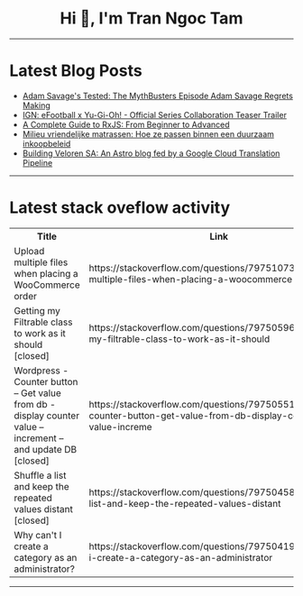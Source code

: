 <h1 align="center">Hi 👋, I'm Tran Ngoc Tam</h1>

---

# Latest Blog Posts 
<!-- BLOG-POST-LIST:START -->
- [Adam Savage&#39;s Tested: The MythBusters Episode Adam Savage Regrets Making](https://dev.to/maker_youtube/adam-savages-tested-the-mythbusters-episode-adam-savage-regrets-making-adn)
- [IGN: eFootball x Yu-Gi-Oh! - Official Series Collaboration Teaser Trailer](https://dev.to/gg_news/ign-efootball-x-yu-gi-oh-official-series-collaboration-teaser-trailer-4k99)
- [A Complete Guide to RxJS: From Beginner to Advanced](https://dev.to/serifcolakel/a-complete-guide-to-rxjs-from-beginner-to-advanced-448m)
- [Milieu vriendelijke matrassen: Hoe ze passen binnen een duurzaam inkoopbeleid](https://dev.to/bremafa/milieu-vriendelijke-matrassen-hoe-ze-passen-binnen-een-duurzaam-inkoopbeleid-3d0e)
- [Building Veloren SA: An Astro blog fed by a Google Cloud Translation Pipeline](https://dev.to/hnrq/building-veloren-sa-an-astro-blog-fed-by-google-cloud-translation-pipeline-150)
<!-- BLOG-POST-LIST:END -->

---

# Latest stack oveflow activity
<table>
  <tr><th>Title</th><th>Link</th></tr>
  <!-- STACKOVERFLOW:START --><tr><td>Upload multiple files when placing a WooCommerce order</td><td>https://stackoverflow.com/questions/79751073/upload-multiple-files-when-placing-a-woocommerce-order</td></tr><tr><td>Getting my Filtrable class to work as it should [closed]</td><td>https://stackoverflow.com/questions/79750596/getting-my-filtrable-class-to-work-as-it-should</td></tr><tr><td>Wordpress - Counter button – Get value from db - display counter value – increment – and update DB [closed]</td><td>https://stackoverflow.com/questions/79750551/wordpress-counter-button-get-value-from-db-display-counter-value-increme</td></tr><tr><td>Shuffle a list and keep the repeated values distant [closed]</td><td>https://stackoverflow.com/questions/79750458/shuffle-a-list-and-keep-the-repeated-values-distant</td></tr><tr><td>Why can&#39;t I create a category as an administrator?</td><td>https://stackoverflow.com/questions/79750419/why-cant-i-create-a-category-as-an-administrator</td></tr><!-- STACKOVERFLOW:END -->
</table>

---


